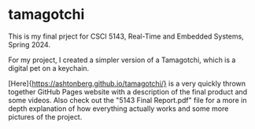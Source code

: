 # tamagotchi

This is my final prject for CSCI 5143, Real-Time and Embedded Systems, Spring 2024.

For my project, I created a simpler version of a Tamagotchi, which is a digital pet on a keychain. 

[Here]{https://ashtonberg.github.io/tamagotchi/} is a very quickly thrown together GitHub Pages website with a description of the final product and some videos.
Also check out the "5143 Final Report.pdf" file for a more in depth explanation of how everything actually works and some more pictures of the project.
